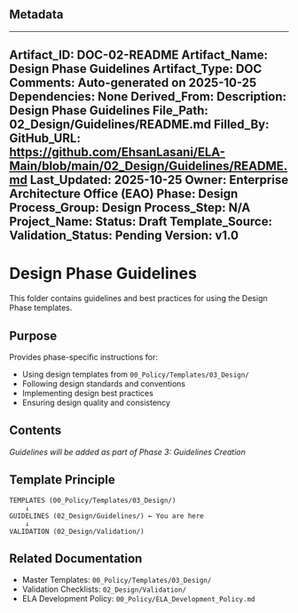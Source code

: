## Metadata
---
Artifact_ID: DOC-02-README
Artifact_Name: Design Phase Guidelines
Artifact_Type: DOC
Comments: Auto-generated on 2025-10-25
Dependencies: None
Derived_From: 
Description: Design Phase Guidelines
File_Path: 02_Design/Guidelines/README.md
Filled_By: 
GitHub_URL: https://github.com/EhsanLasani/ELA-Main/blob/main/02_Design/Guidelines/README.md
Last_Updated: 2025-10-25
Owner: Enterprise Architecture Office (EAO)
Phase: Design
Process_Group: Design
Process_Step: N/A
Project_Name: 
Status: Draft
Template_Source: 
Validation_Status: Pending
Version: v1.0
---
# Design Phase Guidelines

This folder contains guidelines and best practices for using the Design Phase templates.

## Purpose

Provides phase-specific instructions for:
- Using design templates from `00_Policy/Templates/03_Design/`
- Following design standards and conventions
- Implementing design best practices
- Ensuring design quality and consistency

## Contents

*Guidelines will be added as part of Phase 3: Guidelines Creation*

## Template Principle

```
TEMPLATES (00_Policy/Templates/03_Design/)
    ↓
GUIDELINES (02_Design/Guidelines/) ← You are here
    ↓
VALIDATION (02_Design/Validation/)
```

## Related Documentation

- Master Templates: `00_Policy/Templates/03_Design/`
- Validation Checklists: `02_Design/Validation/`
- ELA Development Policy: `00_Policy/ELA_Development_Policy.md`
